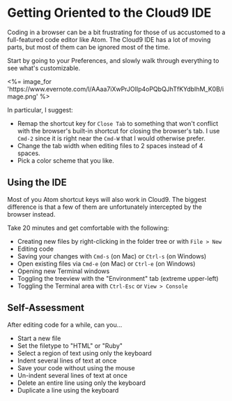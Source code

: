 # Getting Oriented to the Cloud9 IDE

Coding in a browser can be a bit frustrating for those of us accustomed to a
full-featured code editor like Atom.  The Cloud9 IDE has a lot of moving parts, but most of them can be ignored most of the time.


Start by going to your Preferences, and slowly walk through everything to see
what's customizable.  

<p><%= image_for 'https://www.evernote.com/l/AAaa7iXwPrJOlIp4oPQbQJhTfKYdbIhM_K0B/image.png' %></p>

In particular, I suggest:

* Remap the shortcut key for `Close Tab` to something that won't conflict with the
  browser's built-in shortcut for closing the browser's tab.  I use `Cmd-2` since it
  is right near the `Cmd-W` that I would otherwise prefer.
* Change the tab width when editing files to 2 spaces instead of 4 spaces.
* Pick a color scheme that you like.

## Using the IDE

Most of you Atom shortcut keys will also work in Cloud9.  The biggest difference
is that a few of them are unfortunately intercepted by the browser instead.

Take 20 minutes and get comfortable with the following:

* Creating new files by right-clicking in the folder tree or with `File > New`
* Editing code
* Saving your changes with `Cmd-s` (on Mac) or `Ctrl-s` (on Windows)
* Open existing files via `Cmd-e` (on Mac) or `Ctrl-e` (on Windows)
* Opening new Terminal windows
* Toggling the treeview with the "Environment" tab (extreme upper-left)
* Toggling the Terminal area with `Ctrl-Esc` or `View > Console`


## Self-Assessment

After editing code for a while, can you...

* Start a new file
* Set the filetype to "HTML" or "Ruby"
* Select a region of text using only the keyboard
* Indent several lines of text at once
* Save your code without using the mouse
* Un-indent several lines of text at once
* Delete an entire line using only the keyboard
* Duplicate a line using the keyboard
